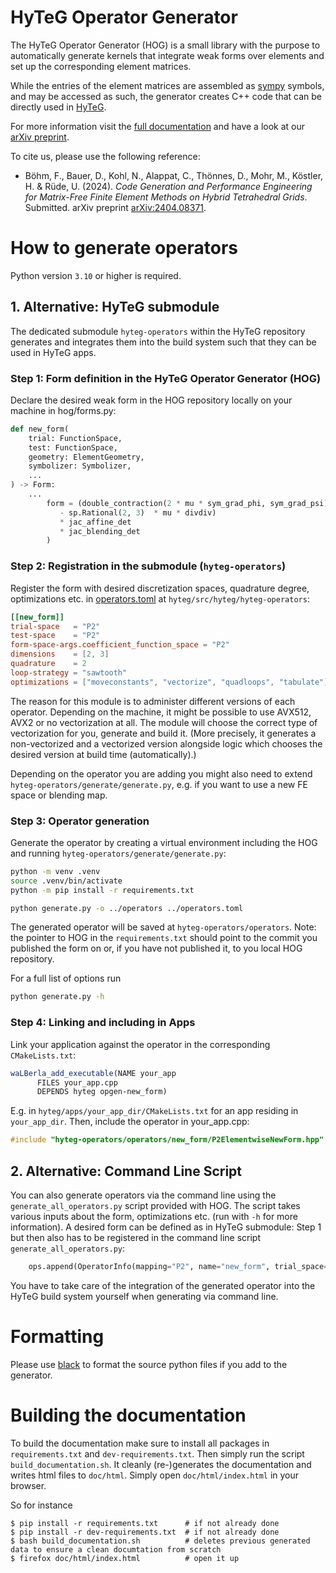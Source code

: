 # HyTeG Operator Generator

The HyTeG Operator Generator (HOG) is a small library with the purpose to automatically
generate kernels that integrate weak forms over elements and set up the corresponding
element matrices.

While the entries of the element matrices are assembled as [sympy](https://www.sympy.org/ "sympy web page") symbols, and may be
accessed as such, the generator creates C++ code that can be directly used in [HyTeG](https://i10git.cs.fau.de/hyteg/hyteg "HyTeG GitLab").

For more information visit the [full documentation](https://hyteg.pages.i10git.cs.fau.de/hog/) and have a look at our [arXiv preprint](https://arxiv.org/abs/2404.08371).

To cite us, please use the following reference:

* Böhm, F., Bauer, D., Kohl, N., Alappat, C., Thönnes, D., Mohr, M., Köstler, H. & Rüde, U. (2024). 
  _Code Generation and Performance Engineering for Matrix-Free Finite Element Methods on Hybrid Tetrahedral Grids_. 
  Submitted. arXiv preprint [arXiv:2404.08371](https://arxiv.org/abs/2404.08371).

# How to generate operators

Python version `3.10` or higher is required.

## 1. Alternative: HyTeG submodule
The dedicated submodule `hyteg-operators` within the HyTeG repository generates and integrates them into the build system such that they can be used in HyTeG apps.

### Step 1: Form definition in the HyTeG Operator Generator (HOG)
Declare the desired weak form in the HOG repository locally on your machine in
hog/forms.py:
```python
def new_form(
    trial: FunctionSpace,
    test: FunctionSpace,
    geometry: ElementGeometry,
    symbolizer: Symbolizer,
    ...
) -> Form:
    ...
        form = (double_contraction(2 * mu * sym_grad_phi, sym_grad_psi)
           - sp.Rational(2, 3)  * mu * divdiv)
           * jac_affine_det
           * jac_blending_det
        )
```

### Step 2: Registration in the submodule (`hyteg-operators`)
Register the form with desired discretization spaces, quadrature degree, optimizations etc. in [operators.toml](https://i10git.cs.fau.de/hyteg/hyteg-operators/-/blob/main/operators.toml) at `hyteg/src/hyteg/hyteg-operators`:
```toml
[[new_form]]
trial-space   = "P2"
test-space    = "P2"
form-space-args.coefficient_function_space = "P2"
dimensions    = [2, 3]
quadrature    = 2
loop-strategy = "sawtooth"
optimizations = ["moveconstants", "vectorize", "quadloops", "tabulate"]
```
The reason for this module is to administer different versions of each operator. Depending on the machine,
it might be possible to use AVX512, AVX2 or no vectorization at all. The module will choose the correct type of vectorization for you, generate and build it.
(More precisely, it generates a non-vectorized and a vectorized version alongside logic which chooses the desired version at build time (automatically).)

Depending on the operator you are adding you might also need to extend `hyteg-operators/generate/generate.py`, e.g. if you want to use a new FE space or
blending map.

### Step 3: Operator generation
Generate the operator by creating a virtual environment including the HOG and running
`hyteg-operators/generate/generate.py`:
```sh
python -m venv .venv
source .venv/bin/activate
python -m pip install -r requirements.txt

python generate.py -o ../operators ../operators.toml
```
The generated operator will be saved at `hyteg-operators/operators`.
Note: the pointer to HOG in the `requirements.txt` should point to the commit you published the form on or, if you have not published it, to you local HOG repository.

For a full list of options run
```sh
python generate.py -h
```

### Step 4: Linking and including in Apps
Link your application against the operator in the corresponding `CMakeLists.txt`:
```cmake
waLBerla_add_executable(NAME your_app
      FILES your_app.cpp
      DEPENDS hyteg opgen-new_form)
```
E.g. in `hyteg/apps/your_app_dir/CMakeLists.txt` for an app residing in `your_app_dir`.
Then, include the operator in your_app.cpp:
```cpp
#include "hyteg-operators/operators/new_form/P2ElementwiseNewForm.hpp"
```

## 2. Alternative: Command Line Script
You can also generate operators via the command line using the `generate_all_operators.py` script provided
with HOG. The script takes various inputs about the form, optimizations etc. (run with `-h` for more information).
A desired form can be defined as in HyTeG submodule: Step 1 but then also has to be registered in the
command line script `generate_all_operators.py`:
```python
    ops.append(OperatorInfo(mapping="P2", name="new_form", trial_space=P2, test_space=P2 ...))
 ```
You have to take care of the integration of the generated operator into the HyTeG build system yourself
when generating via command line.

# Formatting

Please use [black](https://black.readthedocs.io "black formatter") to format the source python files if you add to the generator.

# Building the documentation

To build the documentation make sure to install all packages in `requirements.txt` and `dev-requirements.txt`.
Then simply run the script `build_documentation.sh`.
It cleanly (re-)generates the documentation and writes html files to `doc/html`.
Simply open `doc/html/index.html` in your browser.

So for instance
```
$ pip install -r requirements.txt      # if not already done
$ pip install -r dev-requirements.txt  # if not already done
$ bash build_documentation.sh          # deletes previous generated data to ensure a clean documtation from scratch 
$ firefox doc/html/index.html          # open it up
```
